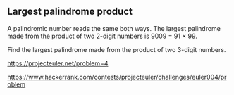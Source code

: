 ## Largest palindrome product

A palindromic number reads the same both ways. The largest palindrome made from the product of two 2-digit numbers is 9009 = 91 × 99.

Find the largest palindrome made from the product of two 3-digit numbers.

https://projecteuler.net/problem=4

https://www.hackerrank.com/contests/projecteuler/challenges/euler004/problem
